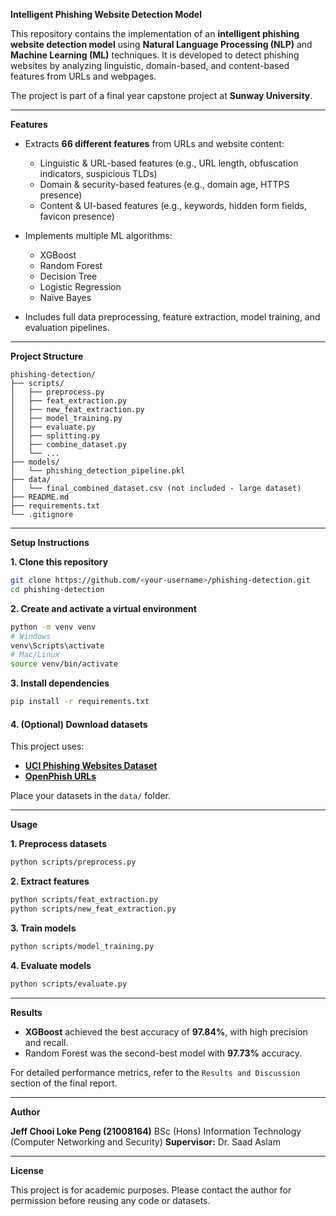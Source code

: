 
 **Intelligent Phishing Website Detection Model**

This repository contains the implementation of an **intelligent phishing website detection model** using **Natural Language Processing (NLP)** and **Machine Learning (ML)** techniques. It is developed to detect phishing websites by analyzing linguistic, domain-based, and content-based features from URLs and webpages.

The project is part of a final year capstone project at **Sunway University**.

---

 **Features**

* Extracts **66 different features** from URLs and website content:

  * Linguistic & URL-based features (e.g., URL length, obfuscation indicators, suspicious TLDs)
  * Domain & security-based features (e.g., domain age, HTTPS presence)
  * Content & UI-based features (e.g., keywords, hidden form fields, favicon presence)
* Implements multiple ML algorithms:

  * XGBoost
  * Random Forest
  * Decision Tree
  * Logistic Regression
  * Naïve Bayes
* Includes full data preprocessing, feature extraction, model training, and evaluation pipelines.

---

 **Project Structure**

```
phishing-detection/
├── scripts/
│   ├── preprocess.py
│   ├── feat_extraction.py
│   ├── new_feat_extraction.py
│   ├── model_training.py
│   ├── evaluate.py
│   ├── splitting.py
│   ├── combine_dataset.py
│   └── ...
├── models/
│   └── phishing_detection_pipeline.pkl
├── data/
│   └── final_combined_dataset.csv (not included - large dataset)
├── README.md
├── requirements.txt
└── .gitignore
```

---

 **Setup Instructions**

 **1. Clone this repository**

```bash
git clone https://github.com/<your-username>/phishing-detection.git
cd phishing-detection
```

 **2. Create and activate a virtual environment**

```bash
python -m venv venv
# Windows
venv\Scripts\activate
# Mac/Linux
source venv/bin/activate
```

 **3. Install dependencies**

```bash
pip install -r requirements.txt
```

#### **4. (Optional) Download datasets**

This project uses:

* **[UCI Phishing Websites Dataset](https://archive.ics.uci.edu/ml/datasets/phishing+websites)**
* **[OpenPhish URLs](https://openphish.com/)**

Place your datasets in the `data/` folder.

---

 **Usage**

 **1. Preprocess datasets**

```bash
python scripts/preprocess.py
```

 **2. Extract features**

```bash
python scripts/feat_extraction.py
python scripts/new_feat_extraction.py
```

 **3. Train models**

```bash
python scripts/model_training.py
```

 **4. Evaluate models**

```bash
python scripts/evaluate.py
```

---

 **Results**

* **XGBoost** achieved the best accuracy of **97.84%**, with high precision and recall.
* Random Forest was the second-best model with **97.73%** accuracy.

For detailed performance metrics, refer to the `Results and Discussion` section of the final report.

---

 **Author**

**Jeff Chooi Loke Peng (21008164)**
BSc (Hons) Information Technology (Computer Networking and Security)
**Supervisor:** Dr. Saad Aslam

---

 **License**

This project is for academic purposes. Please contact the author for permission before reusing any code or datasets.


